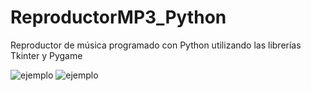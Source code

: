 # ReproductorMP3_Python
Reproductor de música programado con Python utilizando las librerías Tkinter y Pygame

<img src="ReproductorMP3_Python/media/muestra0.png" alt="ejemplo"/>
<img src="ReproductorMP3_Python/media/Muestra.png" alt="ejemplo"/>
